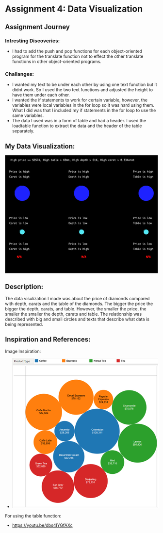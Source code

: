 # Assignment 4: Data Visualization

## Assignment Journey

### Intresting Discoveries:
- I had to add the push and pop functions for each object-oriented program for the translate function not to effect the other translate functions in other object-oriented programs.

### Challanges:
- I wanted my text to be under each other by using one text function but it didnt work. So I used the two text functions and adjusted the height to have them under each other.
- I wanted the if statements to work for certain variable, however, the variables were local variables in the for loop so it was hard using them. What I did was that I included my if statements in the for loop to use the same variables.
- The data I used was in a form of table and had a header. I used the loadtable function to extract the data and the header of the table separately.

## My Data Visualization:

![](Image.png)

## Description:

The data visulization I made was about the price of diamonds compared with depth, carats and the table of the diamonds. The bigger the price the bigger the depth, carats, and table. However, the smaller the price, the smaller the smaller the depth, carats and table. The relationship was described with big and small circles and texts that describe what data is being represented.

## Inspiration and References:

Image Inspiration: 

- ![](Image2.png)

For using the table function: 

- https://youtu.be/dbs4IYGfAXc
